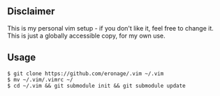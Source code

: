 ## Disclaimer
This is my personal vim setup - if you don't like it, feel free to change it. 
This is just a globally accessible copy, for my own use.

## Usage
    $ git clone https://github.com/eronage/.vim ~/.vim
    $ mv ~/.vim/.vimrc ~/
    $ cd ~/.vim && git submodule init && git submodule update
